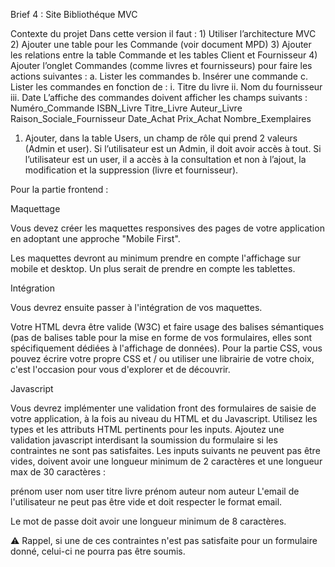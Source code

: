 Brief 4 : Site Bibliothéque MVC

Contexte du projet
Dans cette version il faut : 1) Utiliser l’architecture MVC 2) Ajouter une table pour les Commande (voir document MPD) 3) Ajouter les relations entre la table Commande et les tables Client et Fournisseur 4) Ajouter l’onglet Commandes (comme livres et fournisseurs) pour faire les actions suivantes : a. Lister les commandes b. Insérer une commande c. Lister les commandes en fonction de : i. Titre du livre ii. Nom du fournisseur iii. Date L’affiche des commandes doivent afficher les champs suivants : Numéro_Commande ISBN_Livre Titre_Livre Auteur_Livre Raison_Sociale_Fournisseur Date_Achat Prix_Achat Nombre_Exemplaires

1. Ajouter, dans la table Users, un champ de rôle qui prend 2 valeurs (Admin et user). Si l’utilisateur est un Admin, il doit avoir accès à tout. Si l’utilisateur est un user, il a accès à la consultation et non à l’ajout, la modification et la suppression (livre et fournisseur).

Pour la partie frontend :

Maquettage

Vous devez créer les maquettes responsives des pages de votre application en adoptant une approche "Mobile First".

Les maquettes devront au minimum prendre en compte l'affichage sur mobile et desktop. Un plus serait de prendre en compte les tablettes.

Intégration

Vous devrez ensuite passer à l'intégration de vos maquettes.

Votre HTML devra être valide (W3C) et faire usage des balises sémantiques (pas de balises table pour la mise en forme de vos formulaires, elles sont spécifiquement dédiées à l'affichage de données).
Pour la partie CSS, vous pouvez écrire votre propre CSS et / ou utiliser une librairie de votre choix, c'est l'occasion pour vous d'explorer et de découvrir.

Javascript

Vous devrez implémenter une validation front des formulaires de saisie de votre application, à la fois au niveau du HTML et du Javascript.
Utilisez les types et les attributs HTML pertinents pour les inputs.
Ajoutez une validation javascript interdisant la soumission du formulaire si les contraintes ne sont pas satisfaites.
Les inputs suivants ne peuvent pas être vides, doivent avoir une longueur minimum de 2 caractères et une longueur max de 30 caractères :

prénom user
nom user
titre livre
prénom auteur
nom auteur
L'email de l'utilisateur ne peut pas être vide et doit respecter le format email.

Le mot de passe doit avoir une longueur minimum de 8 caractères.

⚠️ Rappel, si une de ces contraintes n'est pas satisfaite pour un formulaire donné, celui-ci ne pourra pas être soumis.